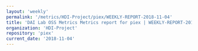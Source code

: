 ```yaml
---
layout: 'weekly'
permalink: '/metrics/HDI-Project/piex/WEEKLY-REPORT-2018-11-04'
title: 'DAI Lab OSS Metrics Metrics report for piex | WEEKLY-REPORT-2018-11-04'
organization: 'HDI-Project'
repository: 'piex'
current_date: '2018-11-04'
---
```

